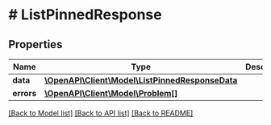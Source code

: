 # # ListPinnedResponse

## Properties

Name | Type | Description | Notes
------------ | ------------- | ------------- | -------------
**data** | [**\OpenAPI\Client\Model\ListPinnedResponseData**](ListPinnedResponseData.md) |  | [optional]
**errors** | [**\OpenAPI\Client\Model\Problem[]**](Problem.md) |  | [optional]

[[Back to Model list]](../../README.md#models) [[Back to API list]](../../README.md#endpoints) [[Back to README]](../../README.md)
